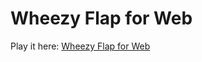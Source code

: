 # Wheezy Flap for Web
Play it here: [Wheezy Flap for Web](http://mrestko.github.io/wheezy-flap-web/WheezyFlap.html)
